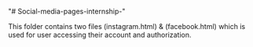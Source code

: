 "# Social-media-pages-internship-" 

This folder contains two files (instagram.html) & (facebook.html) which is used for user accessing their account and authorization.

